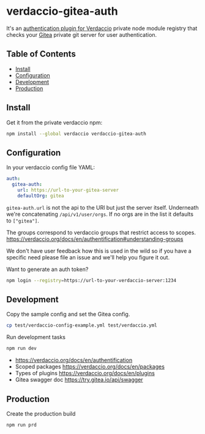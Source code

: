 # verdaccio-gitea-auth

It's an [authentication plugin for Verdaccio](https://verdaccio.org/docs/en/plugins) private node module registry that checks your [Gitea](https://gitea.io) private git server for user authentication.

## Table of Contents

+ [Install](#install)
+ [Configuration](#configuration)
+ [Development](#development)
+ [Production](#production)

## Install

Get it from the private verdaccio npm:

```sh
npm install --global verdaccio verdaccio-gitea-auth
```

## Configuration

In your verdaccio config file YAML:

```yaml
auth:
  gitea-auth:
    url: https://url-to-your-gitea-server
    defaultOrg: gitea
```

`gitea-auth.url` is not the api to the URl but just the server itself. Underneath we're concatenating `/api/v1/user/orgs`. If no orgs are in the list it defaults to `["gitea"]`.

The groups correspond to verdaccio groups that restrict access to scopes. <https://verdaccio.org/docs/en/authentification#understanding-groups>

We don't have user feedback how this is used in the wild so if you have a specific need please file an issue and we'll help you figure it out.

Want to generate an auth token?

```sh
npm login --registry=https://url-to-your-verdaccio-server:1234
```

## Development

Copy the sample config and set the Gitea config.

```sh
cp test/verdaccio-config-example.yml test/verdaccio.yml
```

Run development tasks

```sh
npm run dev
```

+ <https://verdaccio.org/docs/en/authentification>
+ Scoped packages <https://verdaccio.org/docs/en/packages>
+ Types of plugins <https://verdaccio.org/docs/en/plugins>
+ Gitea swagger doc <https://try.gitea.io/api/swagger>

## Production

Create the production build

```sh
npm run prd
```
